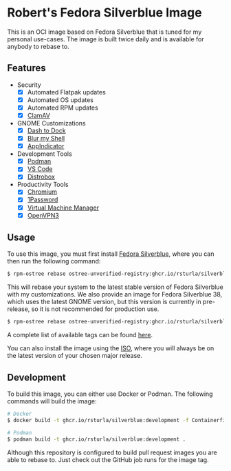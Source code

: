 # Robert's Fedora Silverblue Image

This is an OCI image based on Fedora Silverblue that is tuned for my personal use-cases.
The image is built twice daily and is available for anybody to rebase to.

## Features

- Security
  - [x] Automated Flatpak updates
  - [x] Automated OS updates
  - [x] Automated RPM updates
  - [x] [ClamAV](https://www.clamav.net/)
- GNOME Customizations
  - [x] [Dash to Dock](https://extensions.gnome.org/extension/307/dash-to-dock/)
  - [x] [Blur my Shell](https://extensions.gnome.org/extension/3193/blur-my-shell/)
  - [x] [AppIndicator](https://extensions.gnome.org/extension/615/appindicator-support/)
- Development Tools
  - [x] [Podman](https://podman.io/getting-started/installation)
  - [x] [VS Code](https://code.visualstudio.com/)
  - [x] [Distrobox](https://github.com/89luca89/distrobox)
- Productivity Tools
  - [x] [Chromium](https://www.chromium.org/Home)
  - [x] [1Password](https://1password.com/)
  - [x] [Virtual Machine Manager](https://virt-manager.org/)
  - [x] [OpenVPN3](https://openvpn.net/cloud-docs/owner/connectors/connector-user-guides/openvpn-3-client-for-linux.html)

## Usage

To use this image, you must first install [Fedora Silverblue](https://silverblue.fedoraproject.org/), where you can then
run the following command:

```bash
$ rpm-ostree rebase ostree-unverified-registry:ghcr.io/rsturla/silverblue:stable
```

This will rebase your system to the latest stable version of Fedora Silverblue with my customizations.
We also provide an image for Fedora Silverblue 38, which uses the latest GNOME version, but this version is currently in
pre-release, so it is not recommended for production use.

```bash
$ rpm-ostree rebase ostree-unverified-registry:ghcr.io/rsturla/silverblue:38
```

A complete list of available tags can be found [here](https://github.com/rsturla/immutable-fedora/pkgs/container/silverblue).

You can also install the image using the [ISO](https://github.com/rsturla/immutable-fedora/releases), where you will always be on the latest version of your
chosen major release.

## Development

To build this image, you can either use Docker or Podman. The following commands will build the image:

```bash
# Docker
$ docker build -t ghcr.io/rsturla/silverblue:development -f Containerfile .

# Podman
$ podman build -t ghcr.io/rsturla/silverblue:development .
```

Although this repository is configured to build pull request images you are able to rebase to. Just check out the
GitHub job runs for the image tag.
